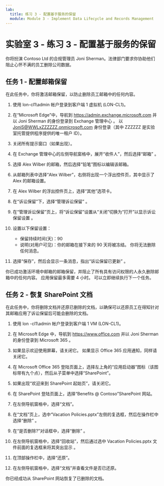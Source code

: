 ```yaml
---
lab:
  title: 练习 3 - 配置基于服务的保留
  module: Module 3 - Implement Data Lifecycle and Records Management
---
```


# 实验室 3 - 练习 3 - 配置基于服务的保留

你将扮演 Contoso Ltd 的合规管理员 Joni Sherman。法律部门要求你协助他们阻止心怀不满的员工删除公司数据。

## 任务 1 - 配置邮箱保留

在此任务中，你将激活邮箱保留，以防止删除员工邮箱中的任何内容。

1. 使用 lon-cl1\admin 帐户登录到客户端 1 虚拟机 (LON-CL1)。

1. 在“Microsoft Edge”中，导航到 https://admin.exchange.microsoft.com 并以 Joni Sherman 的身份登录到 Exchange 管理中心  。 以 JoniS@WWLxZZZZZZ.onmicrosoft.com 身份登录（其中 ZZZZZZ 是实验室托管提供程序提供的唯一租户 ID）。

1. 关闭所有提示窗口（如果出现）。

1. 在 Exchange 管理中心的左侧导航窗格中，展开“收件人”，然后选择“邮箱” 。

1. 选择 Alex Wilber 的邮箱，然后选择“铅笔”图标以编辑该邮箱。

1. 从邮箱列表中选择“Alex Wilber”，右侧将出现一个浮出控件页，其中显示了 Alex 的邮箱设置。

1. 在 Alex Wilber 的浮出控件页上，选择“其他”选项卡。

1. 在“诉讼保留”下，选择“管理诉讼保留” 。

1. 在“管理诉讼保留”页上，将“诉讼保留”设置从“关闭”切换为“打开”以显示诉讼保留设置  。

1. 设置以下保留设置：

    - 保留持续时间(天)：90
    - 说明(对用户可见)：你的邮箱在接下来的 90 天将被冻结。 你将无法删除任何消息。

1. 选择“保存”，然后会显示一条消息，指出“诉讼保留已更新” 。

你已成功激活环境中邮箱的邮箱保留，并阻止了所有具有访问权限的人永久删除邮箱中的任何内容。 应用保留最多需要 4 小时。  可以立即继续执行下一个任务。

## 任务 2 - 恢复 SharePoint 文档

在此任务中，你将删除文档并还原已删除的文档，以确保可以还原员工在得知针对其邮箱应用了诉讼保留后可能会删除的文档。

1. 使用 lon -cl1\admin 帐户登录到客户端 1 VM (LON-CL1)。

1. 在 Microsoft Edge 中，导航到 https://www.office.com 并以 Joni Sherman 的身份登录到 Microsoft 365  。

1. 如果显示欢迎使用屏幕，请关闭它。 如果显示 Office 365 应用通知，同样请关闭它。

1. 在 Microsoft Office 365 登陆页面上，选择左上角的“应用启动器”图标（该图标带有九个点），然后从子菜单中选择“SharePoint”。

1. 如果出现“欢迎来到 SharePoint 起始页”，请关闭它。

1. 在 SharePoint 登陆页面上，选择“Benefits @ Contoso”SharePoint 网站。

1. 在左侧导航窗格中，选择“文档”。

1. 在“文档”页上，选中“Vacation Policies.pptx”左侧的复选框，然后在操作栏中选择“删除”  。

1. 在“是否删除?”对话框中，选择“删除” 。

1. 在左侧导航窗格中，选择“回收站”，然后通过选中 Vacation Policies.pptx 文件前面的复选框来将其突出显示 。

1. 在顶部操作栏中，选择“还原”。

1. 在左侧导航窗格中，选择“文档”并查看文件是否已还原。

你已经成功从 SharePoint 网站恢复了已删除的文档。

